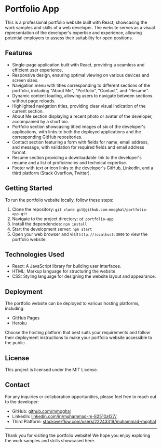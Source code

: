 # Portfolio App

This is a professional portfolio website built with React, showcasing the work samples and skills of a web developer. The website serves as a visual representation of the developer's expertise and experience, allowing potential employers to assess their suitability for open positions.

## Features

- Single-page application built with React, providing a seamless and efficient user experience.
- Responsive design, ensuring optimal viewing on various devices and screen sizes.
- Navigation menu with titles corresponding to different sections of the portfolio, including "About Me", "Portfolio", "Contact", and "Resume".
- Dynamic content loading, allowing users to navigate between sections without page reloads.
- Highlighted navigation titles, providing clear visual indication of the current section.
- About Me section displaying a recent photo or avatar of the developer, accompanied by a short bio.
- Portfolio section showcasing titled images of six of the developer's applications, with links to both the deployed applications and the corresponding GitHub repositories.
- Contact section featuring a form with fields for name, email address, and message, with validation for required fields and email address format.
- Resume section providing a downloadable link to the developer's resume and a list of proficiencies and technical expertise.
- Footer with text or icon links to the developer's GitHub, LinkedIn, and a third platform (Stack Overflow, Twitter).

## Getting Started

To run the portfolio website locally, follow these steps:

1. Clone the repository: `git clone git@github.com:mmoghal/portfolio-app.git`
2. Navigate to the project directory: `cd portfolio-app`
3. Install the dependencies: `npm install`
4. Start the development server: `npm start`
5. Open your web browser and visit `http://localhost:3000` to view the portfolio website.

## Technologies Used

- React: A JavaScript library for building user interfaces.
- HTML: Markup language for structuring the website.
- CSS: Styling language for designing the website layout and appearance.

## Deployment

The portfolio website can be deployed to various hosting platforms, including:

- GitHub Pages
- Heroku

Choose the hosting platform that best suits your requirements and follow their deployment instructions to make your portfolio website accessible to the public.

## License

This project is licensed under the MIT License. 

## Contact

For any inquiries or collaboration opportunities, please feel free to reach out to the developer:

- GitHub: [github.com/mmoghal](https://github.com/mmoghal)
- LinkedIn: [linkedin.com/in/muhammad-m-82510a127/](https://www.linkedin.com/in/muhammad-m-82510a127/)
- Third Platform: [stackoverflow.com/users/22243319/muhammad-moghal](https://stackoverflow.com/users/22243319/muhammad-moghal)

---

Thank you for visiting the portfolio website! We hope you enjoy exploring the work samples and skills showcased here.